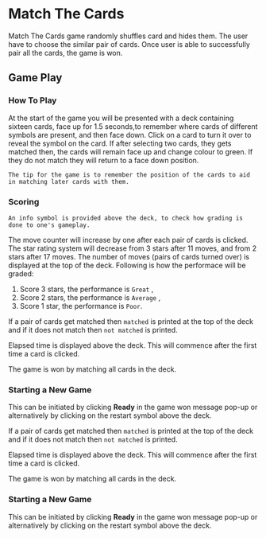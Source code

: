 <!-- # Memory Game Project

## Table of Contents

* [Instructions](#instructions)
* [Contributing](#contributing)

## Instructions

The starter project has some HTML and CSS styling to display a static version of the Memory Game project. You'll need to convert this project from a static project to an interactive one. This will require modifying the HTML and CSS files, but primarily the JavaScript file.

To get started, open `js/app.js` and start building out the app's functionality

For specific, detailed instructions, look at the project instructions in the [Udacity Classroom](https://classroom.udacity.com/me).

## Contributing

This repository is the starter code for _all_ Udacity students. Therefore, we most likely will not accept pull requests.

For details, check out [CONTRIBUTING.md](CONTRIBUTING.md). -->

# Match The Cards

Match The Cards game randomly shuffles card and hides them. The user have to choose the similar pair of cards. Once user is able to successfully pair all the cards, the game is won.

## Game Play

### How To Play

At the start of the game you will be presented with a deck containing sixteen cards, face up for 1.5 seconds,to remember where cards of different symbols are present, and then face down. Click on a card to turn it over to reveal the symbol on the card. If after selecting two cards, they gets matched then, the cards will remain face up and change colour to green. If they do not match they will return to a face down position.

```
The tip for the game is to remember the position of the cards to aid in matching later cards with them.
```

### Scoring

```
An info symbol is provided above the deck, to check how grading is done to one's gameplay.
```
The move counter will increase by one after each pair of cards is clicked. The star rating system will decrease from 3 stars after 11 moves, and from 2 stars after 17 moves. The number of moves (pairs of cards turned over) is displayed at the top of the deck. Following is how the performace will be graded:
1) Score 3 stars, the performance is ``` Great ``` ,
2) Score 2 stars, the performance is ``` Average ``` , 
3) Score 1 star, the performance is ``` Poor ```. 

If a pair of cards get matched then ```matched``` is printed at the top of the deck and if it does not match then ```not matched``` is printed. 

Elapsed time is displayed above the deck. This will commence after the first time a card is clicked.

The game is won by matching all cards in the deck.

### Starting a New Game

This can be initiated by clicking **Ready** in the game won message pop-up or alternatively by clicking on the restart symbol above the deck.
 

If a pair of cards get matched then ```matched``` is printed at the top of the deck and if it does not match then ```not matched``` is printed. 

Elapsed time is displayed above the deck. This will commence after the first time a card is clicked.

The game is won by matching all cards in the deck.

### Starting a New Game

This can be initiated by clicking **Ready** in the game won message pop-up or alternatively by clicking on the restart symbol above the deck.
